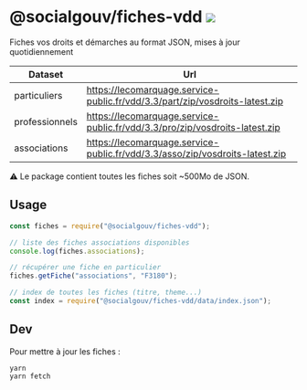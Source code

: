 # @socialgouv/fiches-vdd [![](https://img.shields.io/npm/v/@socialgouv/fiches-vdd.svg)](https://www.npmjs.com/package/@socialgouv/fiches-vdd)

Fiches vos droits et démarches au format JSON, mises à jour quotidiennement

| Dataset        | Url                                                                          |
| -------------- | ---------------------------------------------------------------------------- |
| particuliers   | https://lecomarquage.service-public.fr/vdd/3.3/part/zip/vosdroits-latest.zip |
| professionnels | https://lecomarquage.service-public.fr/vdd/3.3/pro/zip/vosdroits-latest.zip  |
| associations   | https://lecomarquage.service-public.fr/vdd/3.3/asso/zip/vosdroits-latest.zip |

:warning: Le package contient toutes les fiches soit ~500Mo de JSON.

## Usage

```js
const fiches = require("@socialgouv/fiches-vdd");

// liste des fiches associations disponibles
console.log(fiches.associations);

// récupérer une fiche en particulier
fiches.getFiche("associations", "F3180");

// index de toutes les fiches (titre, theme...)
const index = require("@socialgouv/fiches-vdd/data/index.json");
```

## Dev

Pour mettre à jour les fiches :

```
yarn
yarn fetch
```
